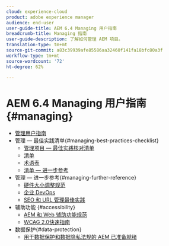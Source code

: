 ```yaml
---
cloud: experience-cloud
product: adobe experience manager
audience: end-user
user-guide-title: AEM 6.4 Managing 用户指南
breadcrumb-title: Managing 指南
user-guide-description: 了解如何管理 AEM 项目。
translation-type: tm+mt
source-git-commit: a83c39939afe85586aa32460f141fa18bfc80a3f
workflow-type: tm+mt
source-wordcount: '72'
ht-degree: 62%

---
```



# AEM 6.4 Managing 用户指南  {#managing}

+ [管理用户指南](home.md)
+ 管理 — 最佳实践清单{#managing-best-practices-checklist}
   + [管理项目 — 最佳实践核对清单](best-practices.md)
   + [清单](best-practices-checklist.md)
   + [术语表](best-practices-glossary.md)
   + [清单 — 进一步参考](best-practices-further-reference.md)
+ 管理 — 进一步参考{#managing-further-reference}
   + [硬件大小调整规范](hardware-sizing-guidelines.md)
   + [企业 DevOps](enterprise-devops.md)
   + [SEO 和 URL 管理最佳实践](seo-and-url-management.md)
+ 辅助功能 {#accessibility}
   + [AEM 和 Web 辅助功能规范](web-accessibility.md)
   + [WCAG 2.0快速指南](qg-wcag.md)
+ 数据保护{#data-protection}
   + [用于数据保护和数据隐私法规的 AEM 已准备就绪](data-protection-and-privacy.md)
